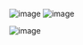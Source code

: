 ![image](https://github.com/user-attachments/assets/24d60cd1-c913-4fd4-938d-5e843cb9e50e)
![image](https://github.com/user-attachments/assets/6a731c88-03b3-40ea-a20e-c53f274ec6f7)

![image](https://github.com/user-attachments/assets/cd9cd9ff-8765-47cf-a73b-951e60663742)

